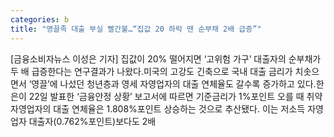 ```yaml
---
categories: b
title: "영끌족 대출 부실 빨간불…“집값 20 하락 땐 순부채 2배 급증”"
---
```

[금융소비자뉴스 이성은 기자] 집값이 20% 떨어지면 &lsquo;고위험 가구&rsquo; 대출자의 순부채가 두 배 급증한다는 연구결과가 나왔다.미국의 고강도 긴축으로 국내 대출 금리가 치솟으면서 &lsquo;영끌&rsquo;에 나섰던 청년층과 영세 자영업자의 대출 연체율도 갈수록 증가하고 있다.한은이 22일 발표한 &lsquo;금융안정 상황&rsquo; 보고서에 따르면 기준금리가 1%포인트 오를 때 취약 자영업자의 대출 연체율은 1.808%포인트 상승하는 것으로 추산됐다. 이는 저소득 자영업자 대출자(0.762%포인트)보다도 2배